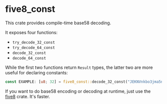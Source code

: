 # five8_const

This crate provides compile-time base58 decoding.

It exposes four functions:
- `try_decode_32_const`
- `try_decode_64_const`
- `decode_32_const`
- `decode_64_const`

While the first two functions return `Result` types,
the latter two are more useful for declaring constants:

```rust
const EXAMPLE: [u8; 32] = five8_const::decode_32_const("JEKNVnkbo3jma5nREBBJCDoXFVeKkD56V3xKrvRmWxFF");
```

If you want to do base58 encoding or decoding at runtime,
just use the [five8](https://github.com/kevinheavey/five8/tree/main/crates/five8)
crate. It's faster.
